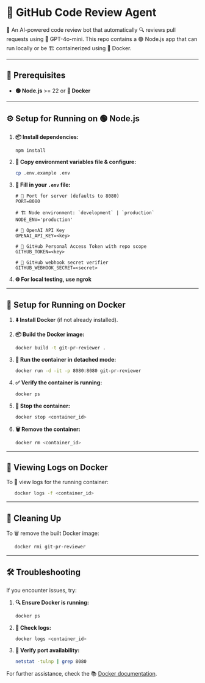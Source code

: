 # 🐙 GitHub Code Review Agent

🤖 An AI-powered code review bot that automatically 🔍 reviews pull requests using 🧠 GPT-4o-mini. This repo contains a 🟢 Node.js app that can run locally or be 🏗️ containerized using 🐳 Docker.

---

## 🚀 Prerequisites

- **🟢 Node.js** >= 22 or **🐳 Docker**

---

## ⚙️ Setup for Running on 🟢 Node.js

1. **📦 Install dependencies:**

   ```bash
   npm install
   ```

2. **📂 Copy environment variables file & configure:**

   ```bash
   cp .env.example .env
   ```

3. **📝 Fill in your `.env` file:**

   ```env
   # 🎯 Port for server (defaults to 8080)
   PORT=8080

   # 🏗️ Node environment: `development` | `production`
   NODE_ENV='production'

   # 🔑 OpenAI API Key
   OPENAI_API_KEY=<key>

   # 🔑 GitHub Personal Access Token with repo scope
   GITHUB_TOKEN=<key>

   # 🔐 GitHub webhook secret verifier
   GITHUB_WEBHOOK_SECRET=<secret>
   ```

4. **🌐 For local testing, use ngrok**

---

## 🐳 Setup for Running on Docker

1. **⬇️ Install Docker** (if not already installed).
2. **📦 Build the Docker image:**

   ```bash
   docker build -t git-pr-reviewer .
   ```

3. **🚀 Run the container in detached mode:**

   ```bash
   docker run -d -it -p 8080:8080 git-pr-reviewer
   ```

4. **✅ Verify the container is running:**

   ```bash
   docker ps
   ```

5. **🛑 Stop the container:**

   ```bash
   docker stop <container_id>
   ```

6. **🗑️ Remove the container:**

   ```bash
   docker rm <container_id>
   ```

---

## 📜 Viewing Logs on Docker

To 📖 view logs for the running container:

```bash
   docker logs -f <container_id>
```

---

## 🧹 Cleaning Up

To 🗑️ remove the built Docker image:

```bash
   docker rmi git-pr-reviewer
```

---

## 🛠 Troubleshooting

If you encounter issues, try:

1. **🔍 Ensure Docker is running:**

   ```bash
   docker ps
   ```

2. **📖 Check logs:**

   ```bash
   docker logs <container_id>
   ```

3. **📡 Verify port availability:**
   ```bash
   netstat -tulnp | grep 8080
   ```

For further assistance, check the 📚 [Docker documentation](https://docs.docker.com/).
